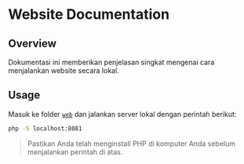# Website Documentation

## Overview

Dokumentasi ini memberikan penjelasan singkat mengenai cara menjalankan website secara lokal.

## Usage

Masuk ke folder [`web`](web/) dan jalankan server lokal dengan perintah berikut:

```bash
php -S localhost:8081
```

> Pastikan Anda telah menginstall PHP di komputer Anda sebelum menjalankan perintah di atas.
